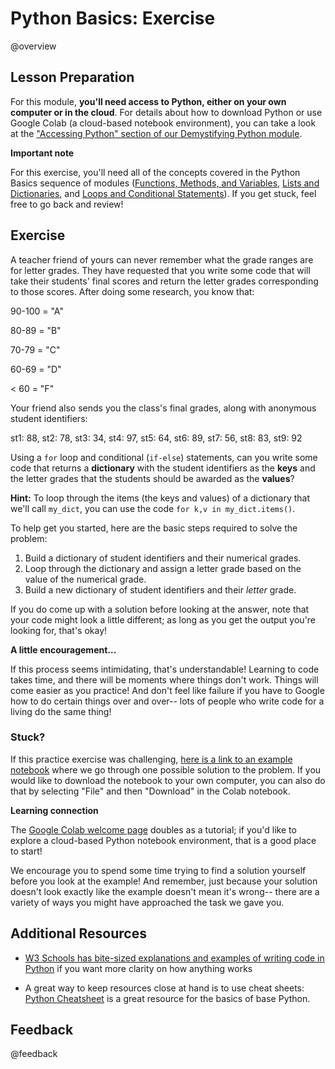 <!--

author:   Meredith Lee
email:    leemc@chop.edu
version:  1.0.0
current_version_description: Initial version. 
module_type: exercise
docs_version: 1.2.0
language: en
narrator: UK English Female
mode: Textbook

title: Python Basics: Exercise

comment: Practice the skills acquired in the Python Basics sequence by working through an exercise. 

long_description: Now that you've learned a bit about the basics of Python programming, it's time to try to put these concepts together! This module presents an exercise that can be solved using the skills you've learned in the Python Basics sequence (using [functions](https://liascript.github.io/course/?https://raw.githubusercontent.com/arcus/education_modules/main/python_basics_variables_functions_methods/python_basics_variables_functions_methods.md#5), [methods](https://liascript.github.io/course/?https://raw.githubusercontent.com/arcus/education_modules/main/python_basics_variables_functions_methods/python_basics_variables_functions_methods.md#6), [variables](https://liascript.github.io/course/?https://raw.githubusercontent.com/arcus/education_modules/main/python_basics_variables_functions_methods/python_basics_variables_functions_methods.md#9), [lists](https://liascript.github.io/course/?https://raw.githubusercontent.com/arcus/education_modules/main/python_basics_lists_dictionaries/python_basics_lists_dictionaries.md#4), [dictionaries](https://liascript.github.io/course/?https://raw.githubusercontent.com/arcus/education_modules/main/python_basics_lists_dictionaries/python_basics_lists_dictionaries.md#6), [loops](https://liascript.github.io/course/?https://raw.githubusercontent.com/arcus/education_modules/main/python_basics_loops_conditionals/python_basics_loops_conditionals.md#4), and [conditional statements](https://liascript.github.io/course/?https://raw.githubusercontent.com/arcus/education_modules/main/python_basics_loops_conditionals/python_basics_loops_conditionals.md#8)).

estimated_time_in_minutes: 30

@pre_reqs
Learners should be familiar with using functions, methods, variables, lists, dictionaries, loops, and conditional statements in Python. These skills are presented in the Python Basics sequence of modules ([Functions, Methods, and Variables](https://liascript.github.io/course/?https://raw.githubusercontent.com/arcus/education_modules/main/python_basics_variables_functions_methods/python_basics_variables_functions_methods.md#1), [Lists and Dictionaries](https://liascript.github.io/course/?https://raw.githubusercontent.com/arcus/education_modules/main/python_basics_lists_dictionaries/python_basics_lists_dictionaries.md#1), and [Loops and Conditional Statements](https://liascript.github.io/course/?https://raw.githubusercontent.com/arcus/education_modules/main/python_basics_loops_conditionals/python_basics_loops_conditionals.md#1)).
@end

@learning_objectives  
After completion of this module, learners will be able to:

- Loop through a dictionary and conditionally perform an iterative task based on the values in the dictionary. 

@end

@version_history 

Previous versions: 
None.
@end

import: https://raw.githubusercontent.com/arcus/education_modules/main/_module_templates/macros.md
-->

# Python Basics: Exercise

@overview

## Lesson Preparation

For this module, **you'll need access to Python, either on your own computer or in the cloud**. For details about how to download Python or use Google Colab (a cloud-based notebook environment), you can take a look at the ["Accessing Python" section of our Demystifying Python module](https://liascript.github.io/course/?https://raw.githubusercontent.com/arcus/education_modules/main/demystifying_python/demystifying_python.md#9). 

<div class = "important">
<b style="color: rgb(var(--color-highlight));">Important note</b><br>

For this exercise, you'll need all of the concepts covered in the Python Basics sequence of modules ([Functions, Methods, and Variables](https://liascript.github.io/course/?https://raw.githubusercontent.com/arcus/education_modules/main/python_basics_variables_functions_methods/python_basics_variables_functions_methods.md#1), [Lists and Dictionaries](https://liascript.github.io/course/?https://raw.githubusercontent.com/arcus/education_modules/main/python_basics_lists_dictionaries/python_basics_lists_dictionaries.md#1), and [Loops and Conditional Statements](https://liascript.github.io/course/?https://raw.githubusercontent.com/arcus/education_modules/main/python_basics_loops_conditionals/python_basics_loops_conditionals.md#1)). If you get stuck, feel free to go back and review! 

</div>

## Exercise

A teacher friend of yours can never remember what the grade ranges are for letter grades. They have requested that you write some code that will take their students' final scores and return the letter grades corresponding to those scores. After doing some research, you know that:

90-100 = "A"

80-89 = "B"

70-79 = "C"

60-69 = "D"

< 60 = "F"

Your friend also sends you the class's final grades, along with anonymous student identifiers:

st1: 88, st2: 78, st3: 34, st4: 97, st5: 64, st6: 89, st7: 56, st8: 83, st9: 92

Using a `for` loop and conditional (`if-else`) statements, can you write some code that returns a **dictionary** with the student identifiers as the **keys** and the letter grades that the students should be awarded as the **values**?

**Hint:** To loop through the items (the keys and values) of a dictionary that we'll call `my_dict`, you can use the code `for k,v in my_dict.items()`.

To help get you started, here are the basic steps required to solve the problem:

1. Build a dictionary of student identifiers and their numerical grades.
2. Loop through the dictionary and assign a letter grade based on the value of the numerical grade.
3. Build a new dictionary of student identifiers and their *letter* grade.

If you do come up with a solution before looking at the answer, note that your code might look a little different; as long as you get the output you're looking for, that's okay!

<div class = "care">
<b style="color: rgb(var(--color-highlight));">A little encouragement...</b><br>

If this process seems intimidating, that's understandable! Learning to code takes time, and there will be moments where things don't work. Things will come easier as you practice! And don't feel like failure if you have to Google how to do certain things over and over-- lots of people who write code for a living do the same thing!

</div>

### Stuck? 

If this practice exercise was challenging, [here is a link to an example notebook](https://colab.research.google.com/github/arcus/education_modules/blob/python_basics_exercise/python_basics_exercise/python_basics_exercise.ipynb) where we go through one possible solution to the problem. If you would like to download the notebook to your own computer, you can also do that by selecting "File" and then "Download" in the Colab notebook.

<div class = "learn-more">
<b style="color: rgb(var(--color-highlight));">Learning connection</b><br>

The [Google Colab welcome page](https://colab.research.google.com/?utm_source=scs-index) doubles as a tutorial; if you'd like to explore a cloud-based Python notebook environment, that is a good place to start! 

</div>

We encourage you to spend some time trying to find a solution yourself before you look at the example! And remember, just because your solution doesn't look exactly like the example doesn't mean it's wrong-- there are a variety of ways you might have approached the task we gave you.  

## Additional Resources

- [W3 Schools has bite-sized explanations and examples of writing code in Python](https://www.w3schools.com/python/) if you want more clarity on how anything works

- A great way to keep resources close at hand is to use cheat sheets: [Python Cheatsheet](https://www.pythoncheatsheet.org/) is a great resource for the basics of base Python.


## Feedback

@feedback
